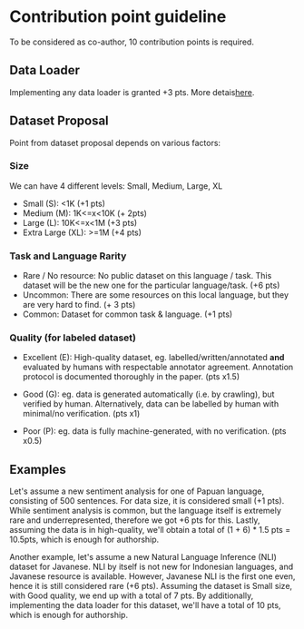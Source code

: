 # Contribution point guideline

To be considered as co-author, 10 contribution points is required.

## Data Loader

Implementing any data loader is granted +3 pts.
More detais[here](DATALOADER.md).

## Dataset Proposal

Point from dataset proposal depends on various factors:

### Size

We can have 4 different levels: Small, Medium, Large, XL

- Small (S): <1K (+1 pts)
- Medium (M): 1K<=x<10K (+ 2pts)
- Large (L): 10K<=x<1M (+3 pts)
- Extra Large (XL): >=1M (+4 pts)

### Task and Language Rarity

- Rare / No resource: No public dataset on this language / task. This dataset will be the new one for the particular language/task. (+6 pts)
- Uncommon: There are some resources on this local language, but they are very hard to find. (+ 3 pts)
- Common: Dataset for common task & language. (+1 pts)


### Quality (for labeled dataset)

- Excellent (E): High-quality dataset, eg. labelled/written/annotated **and** evaluated by humans with respectable annotator agreement. Annotation protocol is documented thoroughly in the paper. (pts x1.5)

- Good (G): eg. data is generated automatically (i.e. by crawling), but verified by human. Alternatively, data can be labelled by human with minimal/no verification. (pts x1)

- Poor (P): eg. data is fully machine-generated, with no verification. (pts x0.5)


## Examples

Let's assume a new sentiment analysis for one of Papuan language, consisting of 500 sentences. 
For data size, it is considered small (+1 pts). While sentiment analysis is common, but the language itself is extremely rare and underrepresented, therefore we got +6 pts for this. Lastly, assuming the data is in high-quality, we'll obtain a total of (1 + 6) * 1.5 pts = 10.5pts, which is enough for authorship.

Another example, let's assume a new Natural Language Inference (NLI) dataset for Javanese. NLI by itself is not new for Indonesian languages, and Javanese resource is available. However, Javanese NLI is the first one even, hence it is still considered rare (+6 pts). Assuming the dataset is Small size, with Good quality, we end up with a total of 7 pts. By additionally, implementing the data loader for this dataset, we'll have a total of 10 pts, which is enough for authorship.

